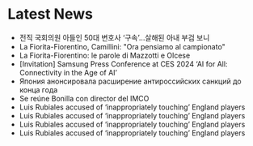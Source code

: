 # Latest News
-  전직 국회의원 아들인 50대 변호사 ‘구속’…살해된 아내 부검 보니
-  La Fiorita-Fiorentino, Camillini: "Ora pensiamo al campionato"
-  La Fiorita-Fiorentino: le parole di Mazzotti e Olcese
-  [Invitation] Samsung Press Conference at CES 2024 ‘AI for All: Connectivity in the Age of AI’
-  Япония анонсировала расширение антироссийских санкций до конца года
-  Se reúne Bonilla con director del IMCO
-  Luis Rubiales accused of ‘inappropriately touching’ England players
-  Luis Rubiales accused of ‘inappropriately touching’ England players
-  Luis Rubiales accused of ‘inappropriately touching’ England players
-  Luis Rubiales accused of ‘inappropriately touching’ England players
